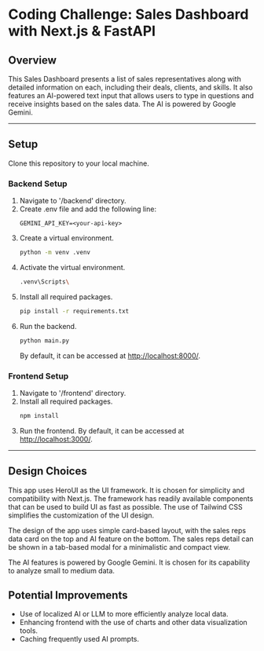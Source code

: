 # Coding Challenge: Sales Dashboard with Next.js & FastAPI

## Overview

This Sales Dashboard presents a list of sales representatives along with detailed information on each, including their deals, clients, and skills.
It also features an AI-powered text input that allows users to type in questions and receive insights based on the sales data. The AI is powered by Google Gemini.

---

## Setup

Clone this repository to your local machine.

### Backend Setup

1. Navigate to '/backend' directory.
2. Create .env file and add the following line:
   ```
   GEMINI_API_KEY=<your-api-key>
   ```
3. Create a virtual environment.
   ```bash
   python -m venv .venv
   ```
4. Activate the virtual environment.
   ```bash
   .venv\Scripts\
   ```
5. Install all required packages.
   ```bash
   pip install -r requirements.txt
   ```
6. Run the backend.
   ```bash
   python main.py
   ```
   By default, it can be accessed at [http://localhost:8000/](http://localhost:8000/).

### Frontend Setup

1. Navigate to '/frontend' directory.
2. Install all required packages.
   ```bash
   npm install
   ```
3. Run the frontend.
   By default, it can be accessed at [http://localhost:3000/](http://localhost:3000/).

---

## Design Choices

This app uses HeroUI as the UI framework. It is chosen for simplicity and compatibility with Next.js. The framework has readily available components that can be used to build UI as fast as possible.
The use of Tailwind CSS simplifies the customization of the UI design.

The design of the app uses simple card-based layout, with the sales reps data card on the top and AI feature on the bottom. The sales reps detail can be shown in a tab-based modal for a minimalistic and compact view.

The AI features is powered by Google Gemini. It is chosen for its capability to analyze small to medium data.

## Potential Improvements

- Use of localized AI or LLM to more efficiently analyze local data.
- Enhancing frontend with the use of charts and other data visualization tools.
- Caching frequently used AI prompts.
